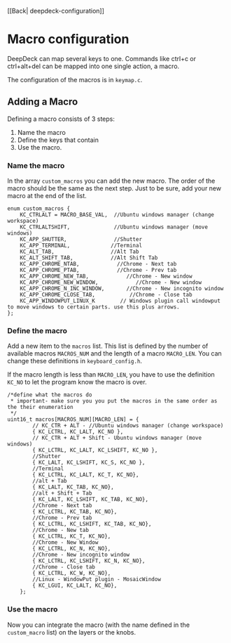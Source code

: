 [[Back| deepdeck-configuration]]
# Macro configuration

DeepDeck can map several keys to one. Commands like ctrl+c or ctrl+alt+del can be mapped into one single action, a macro. 

The configuration of the macros is in `keymap.c`.

## Adding a Macro
Defining a macro consists of 3 steps:
1. Name the macro
1. Define the keys that contain
1. Use the macro.

### Name the macro

In the array `custom_macros` you can add the new macro. The order of the macro should be the same as the next step. Just to be sure, add your new macro at the end of the list.
```
enum custom_macros {
	KC_CTRLALT = MACRO_BASE_VAL,  //Ubuntu windows manager (change workspace)
	KC_CTRLALTSHIFT,              //Ubuntu windows manager (move windows)
	KC_APP_SHUTTER,               //Shutter
	KC_APP_TERMINAL,             //Terminal
	KC_ALT_TAB,                  //Alt Tab
	KC_ALT_SHIFT_TAB,            //Alt Shift Tab
	KC_APP_CHROME_NTAB,            //Chrome - Next tab
	KC_APP_CHROME_PTAB,            //Chrome - Prev tab
	KC_APP_CHROME_NEW_TAB,            //Chrome - New window
	KC_APP_CHROME_NEW_WINDOW,            //Chrome - New window
	KC_APP_CHROME_N_INC_WINDOW,       //Chrome - New incognito window
	KC_APP_CHROME_CLOSE_TAB,           //Chrome - Close tab
	KC_APP_WINDOWPUT_LINUX_K		// Windows plugin call windowput to move windows to certain parts. use this plus arrows.
};
```

### Define the macro

Add a new item to the `macros` list. This list is defined by the number of available macros `MACROS_NUM` and the length of a macro `MACRO_LEN`. You can change these definitions in `keyboard_config.h`.

If the macro length is less than `MACRO_LEN`, you have to use the definition `KC_NO` to let the program know the macro is over.

```
/*define what the macros do
 * important- make sure you you put the macros in the same order as the their enumeration
 */
uint16_t macros[MACROS_NUM][MACRO_LEN] = {
		// KC_CTR + ALT - //Ubuntu windows manager (change workspace)
		{ KC_LCTRL, KC_LALT, KC_NO },
		// KC_CTR + ALT + Shift - Ubuntu windows manager (move windows)
		{ KC_LCTRL, KC_LALT, KC_LSHIFT, KC_NO },
		//Shutter
		{ KC_LALT, KC_LSHIFT, KC_S, KC_NO },
		//Terminal
		{ KC_LCTRL, KC_LALT, KC_T, KC_NO}, 
		//alt + Tab
		{ KC_LALT, KC_TAB, KC_NO}, 
		//alt + Shift + Tab
		{ KC_LALT, KC_LSHIFT, KC_TAB, KC_NO}, 
		//Chrome - Next tab
		{ KC_LCTRL, KC_TAB, KC_NO}, 
		//Chrome - Prev tab
		{ KC_LCTRL, KC_LSHIFT, KC_TAB, KC_NO},
		//Chrome - New tab
		{ KC_LCTRL, KC_T, KC_NO}, 
		//Chrome - New Window
		{ KC_LCTRL, KC_N, KC_NO}, 
		//Chrome - New incognito window
		{ KC_LCTRL, KC_LSHIFT, KC_N, KC_NO}, 
		//Chrome - Close tab
		{ KC_LCTRL, KC_W, KC_NO}, 
		//Linux - WindowPut plugin - MosaicWindow
		{ KC_LGUI, KC_LALT, KC_NO}, 
	};
```

### Use the macro

Now you can integrate the macro (with the name defined in the `custom_macro` list) on the layers or the knobs.